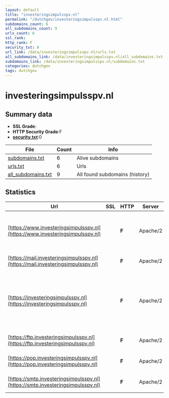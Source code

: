 ```yaml
---
layout: default
title: "investeringsimpulsspv.nl"
permalink: "/dutchgov/investeringsimpulsspv.nl.html"
subdomains_count: 6
all_subdomains_count: 9
urls_count: 6
ssl_rank: 
http_rank: F
security_txt: 0
url_link: /data/investeringsimpulsspv.nl/urls.txt
all_subdomains_link: /data/investeringsimpulsspv.nl/all_subdomains.txt
subdomains_link: /data/investeringsimpulsspv.nl/subdomains.txt
categories: dutchgov
tags: dutchgov
---
```



# investeringsimpulsspv.nl
## Summary data


 - **SSL Grade**:
 - **HTTP Security Grade**:F
 - **[security.txt](https://www.digitaleoverheid.nl/nieuws/standaard-security-txt-nu-verplicht-voor-overheid/)**:0


| File       | Count | Info |
|------------|-------|------|
|[subdomains.txt](/DutchGovScope/data/investeringsimpulsspv.nl/subdomains.txt)|6|Alive subdomains|
|[urls.txt](/DutchGovScope/data/investeringsimpulsspv.nl/urls.txt)|6|Urls|
|[all_subdomains.txt](/DutchGovScope/data/investeringsimpulsspv.nl/all_subdomains.txt)|9|All found subdomains (history)|


## Statistics


| Url | SSL | HTTP | Server | Cookie | HSTS | CORS | CTO | CSP | XFO | XXP | RP |FP| Tech |Title |
|--------|-------|-------|------|------|------|------|------|------|------|------|------|------|------|------|
|[https://www.investeringsimpulsspv.nl](https://www.investeringsimpulsspv.nl)| | **F**|Apache/2| | | | | | | | :white_check_mark: | |Apache HTTP Server:2 MySQL PHP:8.2.18 WordPress||
|[https://mail.investeringsimpulsspv.nl](https://mail.investeringsimpulsspv.nl)| | **F**|Apache/2| | | | | | | | :white_check_mark: | |Apache HTTP Server:2||
|[https://investeringsimpulsspv.nl](https://investeringsimpulsspv.nl)| | **F**|Apache/2| | | | | | | | :white_check_mark: | |Apache HTTP Server:2 Bootstrap MySQL PHP:8.2.18 WordPress Yoast SEO:23.3|Investeringsimpu...|
|[https://ftp.investeringsimpulsspv.nl](https://ftp.investeringsimpulsspv.nl)| | **F**|Apache/2| | | | | | | | :white_check_mark: | |Apache HTTP Server:2||
|[https://pop.investeringsimpulsspv.nl](https://pop.investeringsimpulsspv.nl)| | **F**|Apache/2| | | | | | | | :white_check_mark: | |Apache HTTP Server:2||
|[https://smtp.investeringsimpulsspv.nl](https://smtp.investeringsimpulsspv.nl)| | **F**|Apache/2| | | | | | | | :white_check_mark: | |Apache HTTP Server:2||


